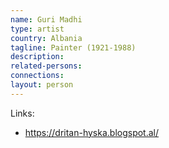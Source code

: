 ```yaml
---
name: Guri Madhi
type: artist
country: Albania
tagline: Painter (1921-1988)
description:
related-persons:
connections:
layout: person
---
```

Links:
* <https://dritan-hyska.blogspot.al/>
